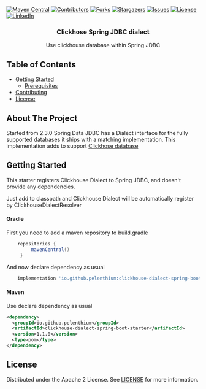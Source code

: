 [![Maven Central](https://img.shields.io/maven-central/v/io.github.pelenthium/clickhouse-dialect-spring-boot-starter)](https://maven-badges.herokuapp.com/maven-central/com.netflix.nebula/nebula-publishing-plugin)
[![Contributors][contributors-shield]][contributors-url]
[![Forks][forks-shield]][forks-url]
[![Stargazers][stars-shield]][stars-url]
[![Issues][issues-shield]][issues-url]
[![License](https://img.shields.io/badge/License-Apache_2.0-blue.svg)](https://opensource.org/licenses/Apache-2.0)
[![LinkedIn][linkedin-shield]][linkedin-url]
<br />
<h3 align="center">Clickhose Spring JDBC dialect</h3>

<p align="center">
Use clickhouse database within Spring JDBC
</p>

<!-- TABLE OF CONTENTS -->
## Table of Contents

* [Getting Started](#getting-started)
  * [Prerequisites](#prerequisites)
* [Contributing](#contributing)
* [License](#license)

<!-- ABOUT THE PROJECT -->
## About The Project

Started from 2.3.0 Spring Data JDBC has a Dialect interface for the fully supported databases it ships with a matching implementation.
This implementation adds to support [Clickhose database][clickhouse-url]

<!-- GETTING STARTED -->
## Getting Started
This starter registers Clickhouse Dialect to Spring JDBC, and doesn't provide any dependencies.

Just add to classpath and Clickhouse Dialect will be automatically register by ClickhouseDialectResolver
#### Gradle
First you need to add a maven repository to build.gradle
```groovy
    repositories {
         mavenCentral()
     }
```

And now declare dependency as usual

```groovy
    implementation 'io.github.pelenthium:clickhouse-dialect-spring-boot-starter:1.1.0'
```

#### Maven
Use declare dependency as usual

```xml
<dependency>
  <groupId>io.github.pelenthium</groupId>
  <artifactId>clickhouse-dialect-spring-boot-starter</artifactId>
  <version>1.1.0</version>
  <type>pom</type>
</dependency>
```

<!-- LICENSE -->
## License

Distributed under the Apache 2 License. See [LICENSE][license-url] for more information.


<!-- MARKDOWN LINKS & IMAGES -->
<!-- https://www.markdownguide.org/basic-syntax/#reference-style-links -->
[contributors-shield]: https://img.shields.io/github/contributors/pelenthium/clickhouse-dialect-spring-boot-starter.svg?style=flat-square
[contributors-url]: https://github.com/pelenthium/clickhouse-dialect-spring-boot-starter/graphs/contributors
[forks-shield]: https://img.shields.io/github/forks/pelenthium/clickhouse-dialect-spring-boot-starter.svg?style=flat-square
[forks-url]: https://github.com/pelenthium/clickhouse-dialect-spring-boot-starter/network/members
[stars-shield]: https://img.shields.io/github/stars/pelenthium/clickhouse-dialect-spring-boot-starter.svg?style=flat-square
[stars-url]: https://github.com/pelenthium/clickhouse-dialect-spring-boot-starter/stargazers
[issues-shield]: https://img.shields.io/github/issues/pelenthium/clickhouse-dialect-spring-boot-starter.svg?style=flat-square
[issues-url]: https://github.com/pelenthium/clickhouse-dialect-spring-boot-starter/issues
[license-shield]: https://img.shields.io/github/license/pelenthium/clickhouse-dialect-spring-boot-starter.svg?style=flat-square
[license-url]: https://github.com/pelenthium/clickhouse-dialect-spring-boot-starter/blob/master/LICENSE
[linkedin-shield]: https://img.shields.io/badge/-LinkedIn-black.svg?style=flat-square&logo=linkedin&colorB=555
[linkedin-url]: https://linkedin.com/in/pelenthium
[clickhouse-url]: https://clickhouse.com/
